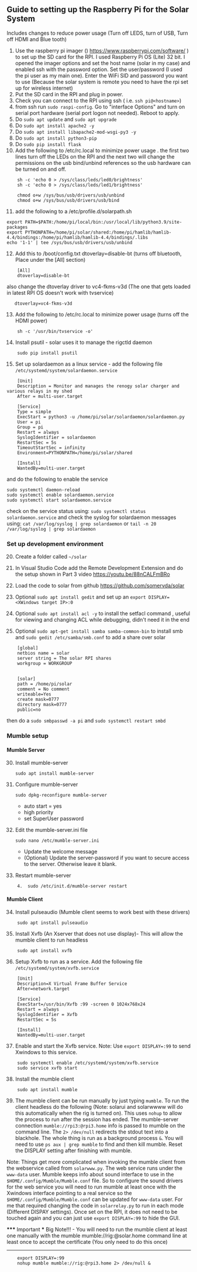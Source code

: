 ## Guide to setting up the Raspberry Pi for the Solar System

Includes changes to reduce power usage (Turn off LEDS, turn of USB, Turn off HDMI and Blue tooth)

1. Use the raspberry pi imager () https://www.raspberrypi.com/software/ ) to set up the SD card for the RPI. I used Raspberry Pi OS (Lite) 32 bit. I opened the imager options and set the host name (solar in my case) and enabled ssh with the password option. Set the user/password (I used the pi user as my main one). Enter the WiFi SID and password you want to use (Because the solar system is remote you need to have the rpi set up for wireless internet)
2. Put the SD card in the RPI and plug in power.
3. Check you can connect to the RPI using ssh ( i.e. `ssh pi@<hostname>`)
4. from ssh run `sudo raspi-config`. Go to "interface Options" and turn on serial port hardware (serial port logon not needed). Reboot to apply.
5. Do `sudo apt update` and `sudo apt upgrade`
6. Do `sudo apt install apache2 -y`
7. Do `sudo apt install libapache2-mod-wsgi-py3 -y`
8. Do `sudo apt install python3-pip`
9. Do `sudo pip install flask`
10. Add the following to /etc/rc.local to minimize power usage . the first two lines turn off the LEDs on the RPI and the
    next two will change the permissions on the usb bind/unbind references so the usb hardware can be turned on and off.

```
    sh -c 'echo 0 > /sys/class/leds/led0/brightness'
    sh -c 'echo 0 > /sys/class/leds/led1/brightness'

    chmod o+w /sys/bus/usb/drivers/usb/unbind
    chmod o+w /sys/bus/usb/drivers/usb/bind
```

11. add the following to a /etc/profile.d/solarpath.sh

```
export PATH=$PATH:/home/pi/local/bin:/usr/local/lib/python3.9/site-packages
export PYTHONPATH=/home/pi/solar/shared:/home/pi/hamlib/hamlib-4.4/bindings:/home/pi/hamlib/hamlib-4.4/bindings/.libs
echo '1-1' | tee /sys/bus/usb/drivers/usb/unbind
```

12. Add this to /boot/config.txt dtoverlay=disable-bt (turns off bluetooth, Place under the [All] section)

```
    [All]
    dtoverlay=disable-bt
```

also change the dtoverlay driver to vc4-fkms-v3d (The one that gets loaded in latest RPI OS doesn't work with tvservice)

```
   dtoverlay=vc4-fkms-v3d
```

13. Add the following to /etc/rc.local to minimize power usage (turns off the HDMI power)

```
    sh -c '/usr/bin/tvservice -o'
```

14. Install psutil - solar uses it to manage the rigctld daemon

```
    sudo pip install psutil
```

15. Set up solardaemon as a linux service - add the following file `/etc/systemd/system/solardaemon.service`

```
    [Unit]
    Description = Monitor and manages the renogy solar charger and various relays in my shed
    After = multi-user.target

    [Service]
    Type = simple
    ExecStart = python3 -u /home/pi/solar/solardaemon/solardaemon.py
    User = pi
    Group = pi
    Restart = always
    SyslogIdentifier = solardaemon
    RestartSec = 5s
    TimeoutStartSec = infinity
    Environment=PYTHONPATH=/home/pi/solar/shared

    [Install]
    WantedBy=multi-user.target
```

and do the following to enable the service

```
sudo systemctl daemon-reload
sudo systemctl enable solardaemon.service
sudo systemctl start solardaemon.service
```

check on the service status using: `sudo systemctl status solardaemon.service`
and check the syslog for solardaemon messages using: `cat /var/log/syslog | grep solardaemon` or `tail -n 20 /var/log/syslog | grep solardaemon`

### Set up development environment

20. Create a folder called `~/solar`
21. In Visual Studio Code add the Remote Development Extension and do the setup shown in Part 3 video https://youtu.be/88nCALFmBRo
22. Load the code to solar from github https://github.com/somervda/solar
23. Optional `sudo apt install gedit` and set up an `export DISPLAY=<XWindows target IP>:0`

24. Optional `sudo apt install acl -y` to install the setfacl command , useful for viewing and changing ACL while debugging, didn't need it in the end
25. Optional `sudo apt-get install samba samba-common-bin` to install smb and `sudo gedit /etc/samba/smb.conf` to add a share over solar

```
    [global]
    netbios name = solar
    server string = The solar RPI shares
    workgroup = WORKGROUP


    [solar]
    path = /home/pi/solar
    comment = No comment
    writeable=Yes
    create mask=0777
    directory mask=0777
    public=no
```

then do a `sudo smbpasswd -a pi` and `sudo systemctl restart smbd`

### Mumble setup

#### Mumble Server

30. Install mumble-server
    ```
    sudo apt install mumble-server
    ```
31. Configure mumble-server
    ```
    sudo dpkg-reconfigure mumble-server
    ```
    - auto start = yes
    - high priority
    - set SuperUser password
32. Edit the mumble-server.ini file

    ```
    sudo nano /etc/mumble-server.ini
    ```

    - Update the welcome message
    - (Optional) Update the server-password if you want to secure access to the server. Otherwise leave it blank.

33. Restart mumble-server

```
    4.	sudo /etc/init.d/mumble-server restart
```

#### Mumble Client

34. Install pulseaudio (Mumble client seems to work best with these drivers)

```
    sudo apt install pulseaudio
```

35. Install Xvfb (An Xserver that does not use display)- This will allow the mumble client to run headless

```
    sudo apt install xvfb
```

36. Setup Xvfb to run as a service. Add the following file `/etc/systemd/system/xvfb.service`

```
    [Unit]
    Description=X Virtual Frame Buffer Service
    After=network.target

    [Service]
    ExecStart=/usr/bin/Xvfb :99 -screen 0 1024x768x24
    Restart = always
    SyslogIdentifier = Xvfb
    RestartSec = 5s

    [Install]
    WantedBy=multi-user.target
```

37. Enable and start the Xvfb service. Note: Use `export DISPLAY=:99` to send Xwindows to this service.

```
    sudo systemctl enable /etc/systemd/system/xvfb.service
    sudo service xvfb start
```

38. Install the mumble client

```
    sudo apt install mumble
```

39. The mumble client can be run manually by just typing `mumble`. To run the client headless do the following (Note: solarui and solarwwww will do this automatically when the rig is turned on). This uses `nohup` to allow the process to run after the session has ended. The mumble-server connection `mumble://rpi3:@rpi3.home` info is passed to mumble on the command line. The `2> /dev/null` redirects the stdout text into a blackhole. The whole thing is run as a background process `&`. You will need to use `ps aux | grep mumble` to find and then kill mumble. Reset the DISPLAY setting after finishing with mumble.

Note: Things get more complicated when invoking the mumble client from the webservice called from `solarwww.py`. The web service runs under the `www-data` user. Mumble keeps info about sound interface to use in the `$HOME/.config/Mumble/Mumble.conf` file. So to configure the sound drivers for the web service you will need to run mumble at least once with the Xwindows interface pointing to a real service so the `$HOME/.config/Mumble/Mumble.conf` can be updated for `www-data` user. For me that required changing the code in `solarrelay.py` to run in each mode (Different DISPAY settings). Once set on the RPI, it does not need to be touched again and you can just use `export DISPLAY=:99` to hide the GUI.

************\*\*\************* Important ****************************************\*****************************************
Big Note!!! - You will need to run the mumble client at least one manually with the mumble mumble://rig:@solar.home command line
at least once to accept the certificate (You only need to do this once)

---

```
    export DISPLAY=:99
    nohup mumble mumble://rig:@rpi3.home 2> /dev/null &
```
